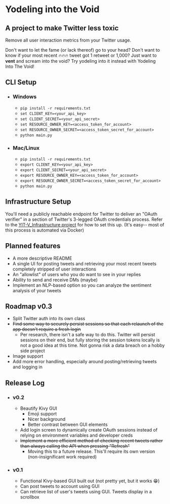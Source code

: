 # Yodeling into the Void
## A project to make Twitter less toxic
Remove all user interaction metrics from your Twitter usage. 

Don't want to let the fame (or lack thereof) go to your head? Don't want to know if your most recent
🔥🔥🔥 tweet got 1 retweet or 1,000? Just want to **vent** and scream into the void? Try 
yodeling into it instead with Yodeling Into The Void!

## CLI Setup
- ### Windows
  - `pip install -r requirements.txt`
  - `set CLIENT_KEY=<your_api_key>`
  - `set CLIENT_SECRET=<your_api_secret>`
  - `set RESOURCE_OWNER_KEY=<access_token_for_account>`
  - `set RESOURCE_OWNER_SECRET=<access_token_secret_for_account>`
  - `python main.py`
- ### Mac/Linux
  - `pip install -r requirements.txt`
  - `export CLIENT_KEY=<your_api_key>`
  - `export CLIENT_SECRET=<your_api_secret>`
  - `export RESOURCE_OWNER_KEY=<access_token_for_account>`
  - `export RESOURCE_OWNER_SECRET=<access_token_secret_for_account>`
  - `python main.py`
  
## Infrastructure Setup
You'll need a publicly reachable endpoint for Twitter to deliver an "OAuth verifier" in a section of Twitter's
3-legged OAuth credentials process. Refer to the [YIT-V_Infrastructure project](https://github.com/Han-Lon/YIT-V_Infrastructure)
for how to set this up. (It's easy-- most of this process is automated via Docker)

## Planned features
- A more descriptive README
- A single UI for posting tweets and retrieving your most recent tweets completely
stripped of user interactions
- An "allowlist" of users who you do want to see in your replies
- Ability to send and receive DMs (maybe)
- Implement an NLP-based option so you can analyze the sentiment analysis of your tweets

## Roadmap v0.3
- Split Twitter auth into its own class
- ~~Find some way to securely persist sessions so that each relaunch of the app doesn't require a fresh login~~
  - Per research, there isn't a safe way to do this. Twitter will persist sessions on their end, but fully storing
  the session tokens locally is not a good idea at this time. Not gonna risk a data breach on a hobby side project
- Image support
- Add more error handling, especially around posting/retrieving tweets and logging in


## Release Log
- ### v0.2
  - Beautify Kivy GUI
    - Emoji support
    - Nicer background
    - Better contrast between GUI elements
  - Add login screen to dynamically create OAuth sessions instead of relying on environment variables and developer creds
  - ~~Implement a more efficient method of checking recent tweets rather than always calling the API when pressing "Refresh"~~
    - Moving this to a future release. This'll require its own version (non-insignificant work required)
- ### v0.1
  - Functional Kivy-based GUI built out (not pretty yet, but it works 😁)
  - Can post tweets to account using GUI
  - Can retrieve list of user's tweets using GUI. Tweets display in a scrollbox